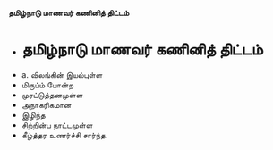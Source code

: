 **தமிழ்நாடு மாணவர் கணினித் திட்டம்**
- # தமிழ்நாடு மாணவர் கணினித் திட்டம்
- a. விலங்கின் இயல்புள்ள
- மிருப்ம் போன்ற
- முரட்டுத்தனமுள்ள
- அநாகரிகமான
- இழிந்த
- சிற்றின்ப நாட்டமுள்ள
- கீழ்த்தர உணர்ச்சி சார்ந்த.

